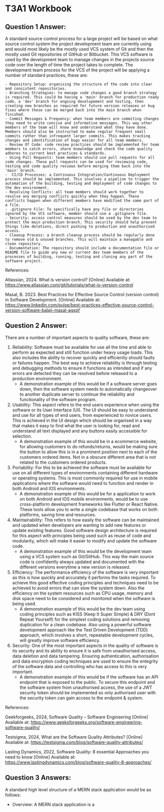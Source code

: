 # T3A1 Workbook

## Question 1 Answer:
A standard source control process for a large project will be based on what source control system the project development team are currently using and would most likely be the mostly used VCS system of Git and then the mostly used Git repositories of GitHub or Bitbucket. This VCS software is used by the development team to manage changes in the projects source code over the length of time the project takes to complete.
The development team process for the VCS of the project will be applying a number of standard practices, these are:

    - Repository Setup: organising the structure of the code into clear and consistent repositories.
    - Branching Strategies: to manage code changes a good branch strategy is required. This could be having a 'main' branch for production ready code, a 'dev' branch for ongoing developement and testing, then creating new branches as required for future version releases or bug fixes where these can be merged back into the main branch when finished.
    - Commit Messages & Frequency: when team members are commiting changes they need to write concise and informative messages. This way other members of the team will know and understand what they have done. Members should also be instructed to make regular frequent small commits rather than infrequent larger commits. This makes tracking changes and identification of bugs easier for all team members.
    - Review Of Code: code review practices should be implemented for team members to catch errors, share knowledge and check the code quality adheres to current best practices & standards.
    - Using Pull Requests: team members should use pull requests for all code changes. These pull requests can be used for reviewing code, testing and code quality reviews before merging them back into the 'main' branch.
    -  CI/CD Processes: a Continuous Integration/Continuous Deployment process should be implemented. This involves a pipeline to trigger the automation of the building, testing and deployment of code changes to the dev environment.
    - Resolving Conflicts: all team members should work together to resolve any merging conflicts quickly when they happen. These conflicts happen when different members have modified the same part of a file.
    - .gitignore File: To specifically have any file or directories ignored by the VCS software, member should use a .gitignore file.
    - Security: access control measures should be used by the dev team to protect the main production branch. This security should help prevent things like deletions, direct pushing to production and unauthorised access.
    - Cleanup Process: a branch cleanup process should be regularly done to remove old & unused branches. This will maintain a managable and clean repository.
    - Documentation: The repository should include a documentation file or README file to guide any new or current dev team members of the processes of building, running, testing and cloning any part of the software project.

References:

Atlassian, 2024. What is version control? [Online]
Available at: https://www.atlassian.com/git/tutorials/what-is-version-control

Masal, B. 2023. Best Practices for Effective Source Control (version control) in Software Development. [Online]
Available at: https://www.linkedin.com/pulse/best-practices-effective-source-control-version-software-balaji-masal-agxpf

## Question 2 Answer:
There are a number of important aspects to quality software, these are:
1. Reliability: Software must be available for use all the time and able to perform as expected and still function under heavy usage loads. This also includes the ability to recover quickly and efficiently should faults or failures happen. The best way to achieve reliability is through testing and debugging methods to ensure it functions as intended and if any errors are detected they can be resolved before released to a production environment. 
    - A demonstration example of this would be if a software server goes down, then the software system needs to automatically changeover to another duplicate server to continue the reliability and functionality of the software program.
2. Usability:   This aspect refers to the end users experience when using the software or its User Interface (UI). The UI should be easy to understand and use for all types of end users, from experienced to novice users. This is achieved in the UI design which should be organised in a way that makes it easy to find what the user is looking for, read and understand all text displayed and any buttons easily accessible for selection.
    - A demonstration example of this would be in a ecommerce website, for allowing customers to do refunds/returns, would be making sure the button to allow this is in a prominent position next to each of the customers ordered items. Not in a obscure different area that is not related to the customers ordered products. 
3. Portability: For this to be achieved the software must be available for use on all different types of environments containing different hardware or operating systems. This is most commonly required for use in mobile applications where the software would need to function and render in both Android and IOS environments.
    - A demonstration example of this would be for a application to work on both Android and IOS mobile environments, would be to use cross-platform development frameworks like Flutter or React Native. These tools allow you to write a single codebase that works on both platforms, saving time and resources.
4. Maintainability: This refers to how easily the software can be maintained and updated when developers are wanting to add new features or update existing features. Good software design architecture is required for this aspect with principles being used such as reuse of code and modularity, which will make it easier to modify and update the software code.
    - A demonstration example of this would be the development team using a VCS system such as Git/GitHub. This way the main source code is confidently always updated and documented with the different versions everytime a new version is released. 
5. Efficiency:  The performance efficiency of the software is very important as this is how quickly and accurately it performs the tasks required. To achieve this good effective coding principles and techniques need to be achieved to avoid errors that can slow the system down. Also the efficiency on the system resources such as CPU usage, memory and disk space need to be considered and monitored when the software is being used.
    - A demonstration example of this would be the dev team using coding principles such as KISS (Keep It Super Simple) & DRY (Dont Repeat Yourself) for the simplest coding solutions and removing duplication for a clean codebase. Also using a powerful software development approach like the Test Driven Development (TDD) approach, which involves a short, repeatable development cycles, will greatly improve software efficiency.
6. Security:   One of the most important aspects in the quality of software is its security and its ability to ensure it is safe from unauthorised access, data deletion and data tampering. Ensuring authentication, authorisation and data encryption coding techniques are used to ensure the entegrity of the software data and controlling who has access to this is very important.
    - A demonstration example of this would be if the software has an API endpoint that is exposed to the public. To secure this endpoint and the software system from unauthorised access, the use of a JWT security token should be implemented so only authorised user with the security token can gain access to the endpoint & system.

References:

Geekforgeeks, 2024, Software Quality – Software Engineering [Online]
Available at: https://www.geeksforgeeks.org/software-engineering-software-quality/

Testsigma, 2024, What are the Software Quality Attributes? [Online]
Available at: https://testsigma.com/blog/software-quality-attributes/

Lasting Dynamics, 2022, Software Quality: 8 essential Approaches you need to know [Online]
Available at: https://www.lastingdynamics.com/blog/software-quality-8-approaches/

## Question 3 Answers:
A standard high level structure of a MERN stack application would be as follows:
- Overview: A MERN stack application is a 